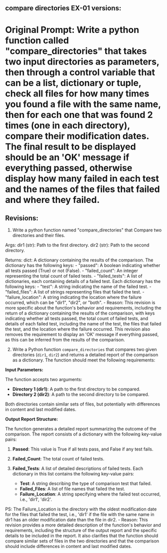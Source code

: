 ## compare directories EX-01 versions:

# Original Prompt: Write a python function called "compare_directories" that takes two input directories as parameters, then through a control variable that can be a list, dictionary or tuple, check all files for how many times you found a file with the same name, then for each one that was found 2 times (one in each directory), compare their modification dates. The final result to be displayed should be an 'OK' message if everything passed, otherwise display how many failed in each test and the names of the files that failed and where they failed.

## Revisions:

1. Write a python function named "compare_directories" that Compare two directories and their files.

Args:
    dir1 (str): Path to the first directory.
    dir2 (str): Path to the second directory.

Returns:
    dict: A dictionary containing the results of the comparison.
        The dictionary has the following keys:
            - "passed": A boolean indicating whether all tests passed (True) or not (False).
            - "failed_count": An integer representing the total count of failed tests.
            - "failed_tests": A list of dictionaries, each containing details of a failed test.
                Each dictionary has the following keys:
                    - "test": A string indicating the name of the failed test.
                    - "failed_files": A list of strings representing files that failed the test.
                    - "failure_location": A string indicating the location where the failure occurred, which can be "dir1", "dir2", or "both".
    - Reason: This revision is more specific about the function's behavior and requirements, including the return of a dictionary containing the results of the comparison, with keys indicating whether all tests passed, the total count of failed tests, and details of each failed test, including the name of the test, the files that failed the test, and the location where the failure occurred. This revision also removes the requirement to display an 'OK' message if everything passed, as this can be inferred from the results of the comparison.

2. Write a Python function `compare_directories` that compares two given directories (`dir1`, `dir2`) and returns a detailed report of the comparison as a dictionary. The function should meet the following requirements:

**Input Parameters:**

The function accepts two arguments:

* **Directory 1 (dir1)**: A path to the first directory to be compared.
* **Directory 2 (dir2)**: A path to the second directory to be compared.

Both directories contain similar sets of files, but potentially with differences in content and last modified dates.

**Output Report Structure:**

The function generates a detailed report summarizing the outcome of the comparison. The report consists of a dictionary with the following key-value pairs:

1. **Passed**: This value is True if all tests pass, and False if any test fails.

2. **Failed_Count**: The total count of failed tests.

3. **Failed_Tests**: A list of detailed descriptions of failed tests. Each dictionary in this list contains the following key-value pairs:

    * **Test**: A string describing the type of comparison test that failed.
    * **Failed_Files**: A list of file names that failed the test.
    * **Failure_Location**: A string specifying where the failed test occurred, i.e., 'dir1', 'dir2'.

PS: The Failure_Location is the directory with the oldest modification date for the files that failed the test, i.e., 'dir1' if the file with the same name in dir1 has an older modification date than the file in dir2.
    - Reason: This revision provides a more detailed description of the function's behavior and requirements, including the structure of the output report and the specific details to be included in the report. It also clarifies that the function should compare similar sets of files in the two directories and that the comparison should include differences in content and last modified dates.